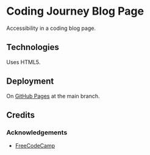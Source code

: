 # Coding Journey Blog Page

Accessibility in a coding blog page.

## Technologies

Uses HTML5.

## Deployment

On [GitHub Pages](https://derektypist.github.io/coding-journey-blog-page) at the main branch.

## Credits

### Acknowledgements

- [FreeCodeCamp](https://www.freecodecamp.org)
